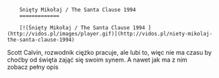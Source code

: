 
        Śnięty Mikołaj / The Santa Clause 1994 
        =============
        
        [![Śnięty Mikołaj / The Santa Clause 1994 ](http://vidos.pl/images/player.gif)](http://vidos.pl/niety-mikolaj-the-santa-clause-1994)
        
        
 Scott Calvin, rozwodnik ciężko pracuje, ale lubi to, więc nie ma czasu by choćby od święta zająć się swoim synem. A nawet jak ma z nim zobacz pełny opis
    